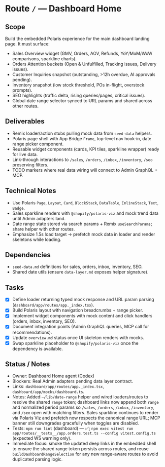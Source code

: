 # Route `/` — Dashboard Home

## Scope
Build the embedded Polaris experience for the main dashboard landing page. It must surface:
- Sales Overview widget (GMV, Orders, AOV, Refunds, YoY/MoM/WoW comparisons, sparkline charts).
- Orders Attention buckets (Open & Unfulfilled, Tracking issues, Delivery issues).
- Customer Inquiries snapshot (outstanding, >12h overdue, AI approvals pending).
- Inventory snapshot (low stock threshold, POs in-flight, overstock prompts).
- SEO highlights (traffic delta, rising queries/pages, critical issues).
- Global date range selector synced to URL params and shared across other routes.

## Deliverables
- Remix loader/action stubs pulling mock data from `seed-data` helpers.
- Polaris page shell with App Bridge `Frame`, top-level nav hook-in, date range picker component.
- Reusable widget components (cards, KPI tiles, sparkline wrapper) ready for live data.
- Link-through interactions to `/sales`, `/orders`, `/inbox`, `/inventory`, `/seo` preserving filters.
- TODO markers where real data wiring will connect to Admin GraphQL + MCP.

## Technical Notes
- Use Polaris `Page`, `Layout`, `Card`, `BlockStack`, `DataTable`, `InlineStack`, `Text`, `Badge`.
- Sales sparkline renders with `@shopify/polaris-viz` and mock trend data until Admin adapters land.
- Date range state stored via search params + Remix `useSearchParams`; share helper with other routes.
- Emphasize 1.5s load target → prefetch mock data in loader and render skeletons while loading.

## Dependencies
- `seed-data.md` definitions for sales, orders, inbox, inventory, SEO.
- Shared date utils (ensure `data-layer.md` exposes helper signature).

## Tasks
- [x] Define loader returning typed mock response and URL param parsing (`dashboard/app/routes/app._index.tsx`).
- [x] Build Polaris layout with navigation breadcrumbs + range picker.
- [x] Implement widget components with mock content and click handlers (orders, inbox, inventory, SEO).
- [x] Document integration points (Admin GraphQL queries, MCP call for recommendations).
- [x] Update `overview.md` status once UI skeleton renders with mocks.
- [x] Swap sparkline placeholder to `@shopify/polaris-viz` once the dependency is available.

## Status / Notes
- Owner: Dashboard Home agent (Codex)
- Blockers: Real Admin adapters pending data layer contract.
- Links: `dashboard/app/routes/app._index.tsx`, `dashboard/app/mocks/dashboard.ts`.
- Notes: Added `~/lib/date-range` helper and wired loaders/routes to resolve the shared `range` token; dashboard links now append both `range` and normalized period params so `/sales`, `/orders`, `/inbox`, `/inventory`, and `/seo` open with matching filters. Sales sparkline continues to render via Polaris Viz and prefetch now respects the canonical range URL; MCP banner still downgrades gracefully when toggles are disabled.
- Tests: `npm run lint` (dashboard) — ✅; `npm exec vitest run app/routes/__tests__/app.orders.test.ts --config vitest.config.ts` (expected WS warning only).
- Immediate focus: smoke the updated deep links in the embedded shell to ensure the shared range token persists across routes, and reuse `buildDashboardRangeSelection` for any new range-aware routes to avoid duplicated parsing logic.
